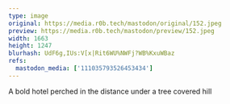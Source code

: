 ```yaml
---
type: image
original: https://media.r0b.tech/mastodon/original/152.jpeg
preview: https://media.r0b.tech/mastodon/preview/152.jpeg
width: 1663
height: 1247
blurhash: UdF6g,IUs:V[x|Rit6WU%NWFj?WB%KxuWBaz
refs:
  mastodon_media: ['111035793526453434']
---
```


A bold hotel perched in the distance under a tree covered hill 
